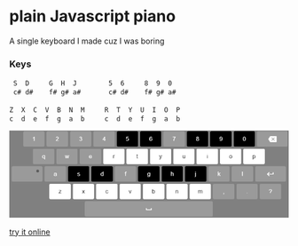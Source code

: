 # plain Javascript piano

A single keyboard I made cuz I was boring

### Keys

	 S  D     G  H  J		 5  6     8  9  0
	 c# d#    f# g# a#		 c# d#    f# g# a#
	
	Z  X  C  V  B  N  M		R  T  Y  U  I  O  P
	c  d  e  f  g  a  b		c  d  e  f  g  a  b

![Piano keyboard shortcuts](./pinaoKeyboardShortcuts.png)
  
[try it online](https://luizon.github.io/js_piano/)